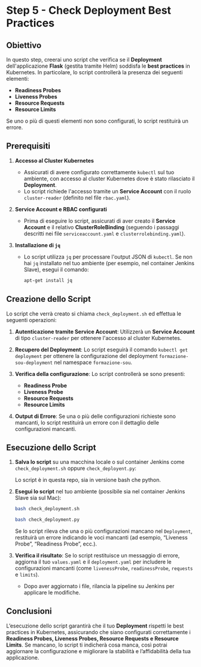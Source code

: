 # Step 5 - Check Deployment Best Practices

## Obiettivo

In questo step, creerai uno script che verifica se il **Deployment** dell'applicazione **Flask** (gestita tramite Helm) soddisfa le **best practices** in Kubernetes. In particolare, lo script controllerà la presenza dei seguenti elementi:

- **Readiness Probes**
- **Liveness Probes**
- **Resource Requests**
- **Resource Limits**

Se uno o più di questi elementi non sono configurati, lo script restituirà un errore.

## Prerequisiti

1. **Accesso al Cluster Kubernetes**
   - Assicurati di avere configurato correttamente `kubectl` sul tuo ambiente, con accesso al cluster Kubernetes dove è stato rilasciato il **Deployment**.
   - Lo script richiede l'accesso tramite un **Service Account** con il ruolo `cluster-reader` (definito nel file `rbac.yaml`).

2. **Service Account e RBAC configurati**
   - Prima di eseguire lo script, assicurati di aver creato il **Service Account** e il relativo **ClusterRoleBinding** (seguendo i passaggi descritti nei file `serviceaccount.yaml` e `clusterrolebinding.yaml`).

3. **Installazione di `jq`**
   - Lo script utilizza `jq` per processare l'output JSON di `kubectl`. Se non hai `jq` installato nel tuo ambiente (per esempio, nel container Jenkins Slave), esegui il comando:
     ```bash
     apt-get install jq
     ```

## Creazione dello Script

Lo script che verrà creato si chiama `check_deployment.sh` ed effettua le seguenti operazioni:

1. **Autenticazione tramite Service Account**:
   Utilizzerà un **Service Account** di tipo `cluster-reader` per ottenere l'accesso al cluster Kubernetes.

2. **Recupero del Deployment**:
   Lo script eseguirà il comando `kubectl get deployment` per ottenere la configurazione del deployment `formazione-sou-deployment` nel namespace `formazione-sou`.

3. **Verifica della configurazione**:
   Lo script controllerà se sono presenti:
   - **Readiness Probe**
   - **Liveness Probe**
   - **Resource Requests**
   - **Resource Limits**

4. **Output di Errore**:
   Se una o più delle configurazioni richieste sono mancanti, lo script restituirà un errore con il dettaglio delle configurazioni mancanti.

## Esecuzione dello Script

1. **Salva lo script** su una macchina locale o sul container Jenkins come `check_deployment.sh` oppure `check_deployent.py`:

   Lo script è in questa repo, sia in versione bash che python.

2. **Esegui lo script** nel tuo ambiente (possibile sia nel container Jenkins Slave sia sul Mac):

   ```bash
   bash check_deployment.sh
   ```

   ```bash
   bash check_deployment.py
   ```

   Se lo script rileva che una o più configurazioni mancano nel `Deployment`, restituirà un errore indicando le voci mancanti (ad esempio, “Liveness Probe”, “Readiness Probe”, ecc.).
   
3. **Verifica il risultato**:
   Se lo script restituisce un messaggio di errore, aggiorna il tuo `values.yaml` e il `deployment.yaml` per includere le configurazioni mancanti (come `livenessProbe`, `readinessProbe`, `requests` e `limits`).
   - Dopo aver aggiornato i file, rilancia la pipeline su Jenkins per applicare le modifiche.

## Conclusioni

L’esecuzione dello script garantirà che il tuo **Deployment** rispetti le best practices in Kubernetes, assicurando che siano configurati correttamente i **Readiness Probes, Liveness Probes, Resource Requests e Resource Limits**. Se mancano, lo script ti indicherà cosa manca, così potrai aggiornare la configurazione e migliorare la stabilità e l’affidabilità della tua applicazione.
